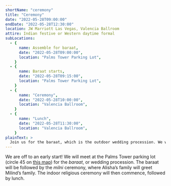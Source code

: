 ```yaml
---
shortName: "ceremony"
title: "Ceremony"
date: "2022-05-28T09:00:00"
endDate: "2022-05-28T12:30:00"
location: JW Marriott Las Vegas, Valencia Ballroom
attire: Indian festive or Western daytime formal
subLocations:
  - {
      name: Assemble for baraat,
      date: "2022-05-28T09:00:00",
      location: "Palms Tower Parking Lot",
    }
  - {
      name: Baraat starts,
      date: "2022-05-28T09:15:00",
      location: "Palms Tower Parking Lot",
    }
  - {
      name: "Ceremony",
      date: "2022-05-28T10:00:00",
      location: "Valencia Ballroom",
    }
  - {
      name: "Lunch",
      date: "2022-05-28T11:30:00",
      location: "Valencia Ballroom",
    }
plainText: >
  Join us for the baraat, which is the outdoor wedding procession. We will meet at the Palms Tower Parking Lot (circle 45 on this map: https://bit.ly/3kqL79A). The baraat will be followed by the indoor religious ceremony, then lunch.
---
```


We are off to an early start! We will meet at the Palms Tower parking lot (circle 45 on [this map](https://bit.ly/3kqL79A)) for the _baraat_, or wedding procession. The baraat will be followed by the _milni_ ceremony, where Alisha’s family will greet Milind’s family. The indoor religious ceremony will then commence, followed by lunch.

